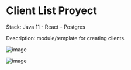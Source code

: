 # Client List Proyect

Stack: Java 11 - React - Postgres

Description: module/template for creating clients.

![image](https://github.com/Mar7inez/client-list/assets/89807910/c916db8e-45cc-4650-a094-722cce63ebcd)

![image](https://github.com/Mar7inez/client-list/assets/89807910/ef5df2f0-6472-4255-b0ad-9781a302b16a)


